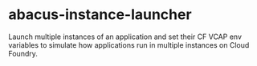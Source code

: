 abacus-instance-launcher
===

Launch multiple instances of an application and set their CF VCAP env variables
to simulate how applications run in multiple instances on Cloud Foundry.

